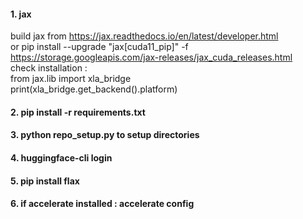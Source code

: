 #### 1. jax 
build jax from https://jax.readthedocs.io/en/latest/developer.html <br />
or pip install --upgrade "jax[cuda11_pip]" -f https://storage.googleapis.com/jax-releases/jax_cuda_releases.html <br />
check installation : <br />
from jax.lib import xla_bridge <br />
print(xla_bridge.get_backend().platform) <br />
#### 2. pip install -r requirements.txt <br />
#### 3. python repo_setup.py to setup directories <br />
#### 4. huggingface-cli login <br />
#### 5. pip install flax
#### 6. if accelerate installed : accelerate config <br />
